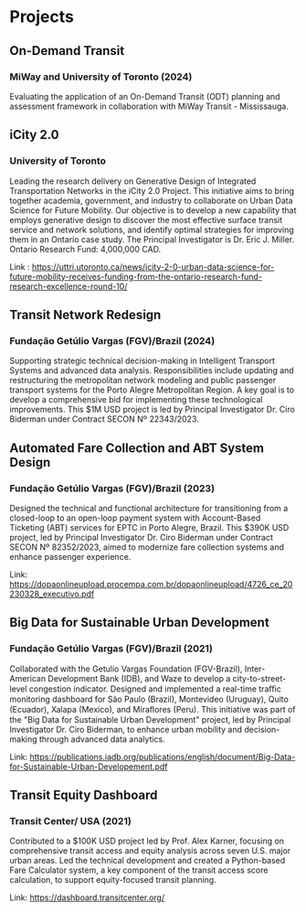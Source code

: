 # __Projects__

## **On-Demand Transit**

### MiWay and University of Toronto (2024)

Evaluating the application of an On-Demand Transit (ODT) planning and assessment framework in collaboration with MiWay Transit - Mississauga.

## **iCity 2.0**

### University of Toronto

Leading the research delivery on Generative Design of Integrated Transportation Networks in the iCity 2.0 Project. This initiative aims to bring together academia, government, and industry to collaborate on Urban Data Science for Future Mobility. Our objective is to develop a new capability that employs generative design to discover the most effective surface transit service and network solutions, and identify optimal strategies for improving them in an Ontario case study. The Principal Investigator is Dr. Eric J. Miller. Ontario Research Fund: 4,000,000 CAD.

Link : <https://uttri.utoronto.ca/news/icity-2-0-urban-data-science-for-future-mobility-receives-funding-from-the-ontario-research-fund-research-excellence-round-10/>

## **Transit Network Redesign**

### Fundação Getúlio Vargas (FGV)/Brazil (2024)

Supporting strategic technical decision-making in Intelligent Transport Systems and advanced data analysis. Responsibilities include updating and restructuring the metropolitan network modeling and public passenger transport systems for the Porto Alegre Metropolitan Region. A key goal is to develop a comprehensive bid for implementing these technological improvements. This $1M USD project is led by Principal Investigator Dr. Ciro Biderman under Contract SECON Nº 22343/2023.

## **Automated Fare Collection and ABT System Design**

### Fundação Getúlio Vargas (FGV)/Brazil (2023)

Designed the technical and functional architecture for transitioning from a closed-loop to an open-loop payment system with Account-Based Ticketing (ABT) services for EPTC in Porto Alegre, Brazil. This $390K USD project, led by Principal Investigator Dr. Ciro Biderman under Contract SECON Nº 82352/2023, aimed to modernize fare collection systems and enhance passenger experience.

Link: <https://dopaonlineupload.procempa.com.br/dopaonlineupload/4726_ce_20230328_executivo.pdf>

## **Big Data for Sustainable Urban Development**

### Fundação Getúlio Vargas (FGV)/Brazil (2021)

Collaborated with the Getulio Vargas Foundation (FGV-Brazil), Inter-American Development Bank (IDB), and Waze to develop a city-to-street-level congestion indicator. Designed and implemented a real-time traﬃc monitoring dashboard for São Paulo (Brazil), Montevideo (Uruguay), Quito (Ecuador), Xalapa (Mexico), and Miraﬂores (Peru). This initiative was part of the "Big Data for Sustainable Urban Development" project, led by Principal Investigator Dr. Ciro Biderman, to
enhance urban mobility and decision-making through advanced data analytics.

Link: <https://publications.iadb.org/publications/english/document/Big-Data-for-Sustainable-Urban-Developement.pdf>

## **Transit Equity Dashboard**

### Transit Center/ USA (2021)

Contributed to a $100K USD project led by Prof. Alex Karner, focusing on comprehensive transit access and equity analysis across seven U.S. major urban areas. Led the technical development and created a Python-based Fare Calculator system, a key component of the transit access score calculation, to support equity-focused transit planning.

Link: <https://dashboard.transitcenter.org/>